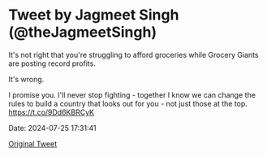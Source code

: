 # Tweet by Jagmeet Singh (@theJagmeetSingh)

It's not right that you're struggling to afford groceries while Grocery Giants are posting record profits.

It's wrong.

I promise you. I'll never stop fighting - together I know we can change the rules to build a country that looks out for you - not just those at the top. https://t.co/9Dd6KBRCyK

Date: 2024-07-25 17:31:41

[Original Tweet](https://x.com/theJagmeetSingh/status/1816526750169321765)
